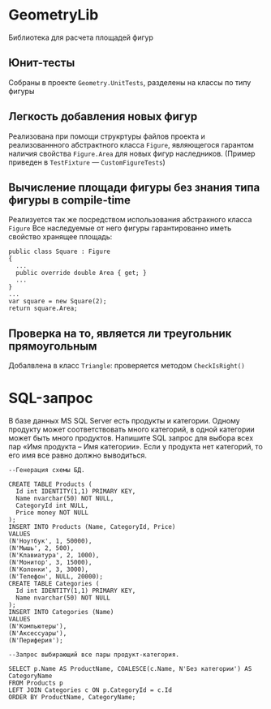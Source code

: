 # GeometryLib
Библиотека для расчета площадей фигур
## Юнит-тесты
Собраны в проекте `Geometry.UnitTests`, разделены на классы по типу фигуры
## Легкость добавления новых фигур
Реализована при помощи струкртуры файлов проекта и реализованнного абстрактного класса `Figure`, являющегося гарантом наличия свойства `Figure.Area` для новых фигур наследников.
(Пример приведен в `TestFixture` — `CustomFigureTests`)
## Вычисление площади фигуры без знания типа фигуры в compile-time
Реализуется так же посредством использования абстракного класса `Figure`
Все наследуемые от него фигуры гарантированно иметь свойство хранящее площадь:
```
public class Square : Figure
{
  ...
  public override double Area { get; }
  ...
}
...
var square = new Square(2);
return square.Area; 
```
## Проверка на то, является ли треугольник прямоугольным
Добалвлена в класс `Triangle`: проверяется методом `CheckIsRight()` 

# SQL-запрос
В базе данных MS SQL Server есть продукты и категории. Одному продукту может соответствовать много категорий, в одной категории может быть много продуктов. Напишите SQL запрос для выбора всех пар «Имя продукта – Имя категории». Если у продукта нет категорий, то его имя все равно должно выводиться.
```
--Генерация схемы БД.

CREATE TABLE Products (
  Id int IDENTITY(1,1) PRIMARY KEY,
  Name nvarchar(50) NOT NULL,
  CategoryId int NULL,
  Price money NOT NULL
);
INSERT INTO Products (Name, CategoryId, Price)
VALUES
(N'Ноутбук', 1, 50000),
(N'Мышь', 2, 500),
(N'Клавиатура', 2, 1000),
(N'Монитор', 3, 15000),
(N'Колонки', 3, 3000),
(N'Телефон', NULL, 20000);
CREATE TABLE Categories (
  Id int IDENTITY(1,1) PRIMARY KEY,
  Name nvarchar(50) NOT NULL
);
INSERT INTO Categories (Name)
VALUES
(N'Компьютеры'),
(N'Аксессуары'),
(N'Периферия');

--Запрос выбирающий все пары продукт-категория.

SELECT p.Name AS ProductName, COALESCE(c.Name, N'Без категории') AS CategoryName
FROM Products p
LEFT JOIN Categories c ON p.CategoryId = c.Id
ORDER BY ProductName, CategoryName;
